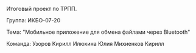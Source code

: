 Итоговый проект по ТРПП.

Группа: ИКБО-07-20

Тема: "Мобильное приложение для обмена файлами через Bluetooth"

Команда:
Узоров Кирилл
Илюхина Юлия 
Михиенков Кирилл
